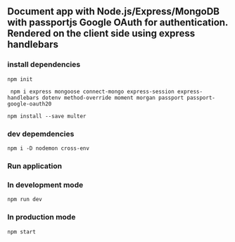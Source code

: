 ## Document app with Node.js/Express/MongoDB with passportjs Google OAuth for authentication. Rendered on the client side using express handlebars


### install dependencies
``` npm init ```

``` npm i express mongoose connect-mongo express-session express-handlebars dotenv method-override moment morgan passport passport-google-oauth20```

```npm install --save multer```

### dev depemdencies
```npm i -D nodemon cross-env```

### Run application
### In development mode
```npm run dev```

### In production mode
```npm start```